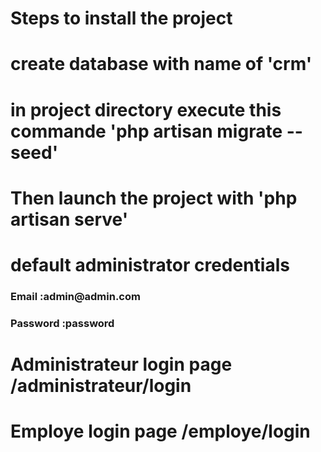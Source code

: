 <h1>Steps to install the project </h1> 
<h1>create database with name of 'crm' </h1> 
<h1>in project directory execute this commande 'php artisan migrate --seed'</h1> 
<h1>Then launch the project with 'php artisan serve'</h1> 
<h1>default administrator credentials </h1> 
<h3>Email :admin@admin.com</h3> 
<h3>Password :password </h3> 
<h1>Administrateur login page /administrateur/login </h1>
<h1>Employe  login page /employe/login </h1>

